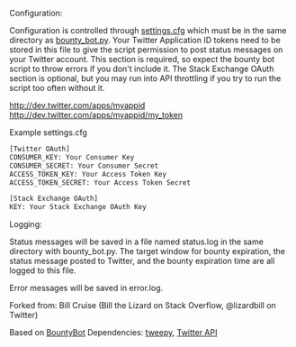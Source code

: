 Configuration:

Configuration is controlled through [settings.cfg](https://github.com/JSkally/WahTime/blob/master/settings.cfg) which must be in the same
directory as [bounty_bot.py](https://github.com/JSkally/WahTime/blob/master/bounty_bot.py).  Your Twitter Application ID tokens need to be
stored in this file to give the script permission to post status messages
on your Twitter account.  This section is required, so expect the bounty bot
script to throw errors if you don't include it.  The Stack Exchange OAuth
section is optional, but you may run into API throttling if you try to
run the script too often without it.

http://dev.twitter.com/apps/myappid
http://dev.twitter.com/apps/myappid/my_token

Example settings.cfg
```python
[Twitter OAuth]
CONSUMER_KEY: Your Consumer Key
CONSUMER_SECRET: Your Consumer Secret
ACCESS_TOKEN_KEY: Your Access Token Key
ACCESS_TOKEN_SECRET: Your Access Token Secret

[Stack Exchange OAuth]
KEY: Your Stack Exchange OAuth Key
```

Logging:

Status messages will be saved in a file named status.log in the same directory with bounty_bot.py.  The target window for bounty expiration, the status message posted to Twitter, and the bounty expiration time are all logged to this file.

Error messages will be saved in error.log.

Forked from: Bill Cruise
(Bill the Lizard on Stack Overflow, @lizardbill on Twitter)

Based on [BountyBot](https://github.com/BillCruise/BountyBot)
Dependencies: [tweepy](https://github.com/tweepy/tweepy), [Twitter API](https://dev.twitter.com/)

